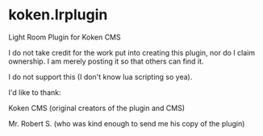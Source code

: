 # koken.lrplugin
Light Room Plugin for Koken CMS

I do not take credit for the work put into creating this plugin, nor do I claim ownership. I am merely posting it so that others can find it.

I do not support this (I don't know lua scripting so yea).

I'd like to thank:

Koken CMS (original creators of the plugin and CMS)

Mr. Robert S. (who was kind enough to send me his copy of the plugin)

